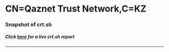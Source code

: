 # CN=Qaznet Trust Network,C=KZ
### Snapshot of crt.sh
##### Click [here](https://crt.sh/?q=Serial_3D957FCA1F8C0FC8692C01994EB55231035B9DF1) for a live crt.sh report

---

